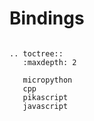 # Bindings


```eval_rst

.. toctree::
   :maxdepth: 2

   micropython
   cpp
   pikascript
   javascript
```


